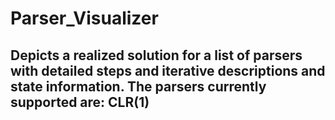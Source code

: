 # Parser_Visualizer
Depicts a realized solution for a list of parsers with detailed steps and iterative descriptions and state information.
The parsers currently supported are:
CLR(1)
--
